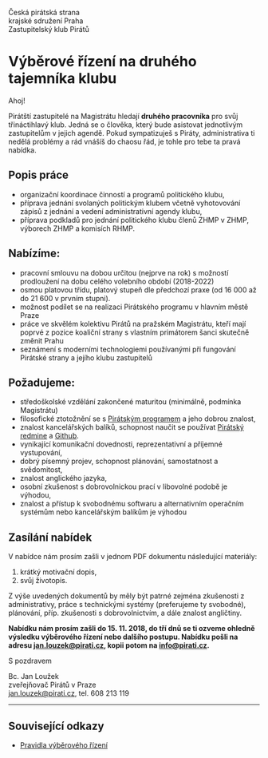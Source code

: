 Česká pirátská strana  
krajské sdružení Praha  
Zastupitelský klub Pirátů

Výběrové řízení na druhého tajemníka klubu
========================

Ahoj!

Pirátští zastupitelé na Magistrátu hledají **druhého pracovníka** pro svůj třináctihlavý klub. Jedná se o člověka, který bude asistovat jednotlivým zastupitelům v jejich agendě. Pokud sympatizuješ s Piráty, administrativa ti nedělá problémy a rád vnášíš do chaosu řád, je tohle pro tebe ta pravá nabídka. 

## Popis práce

* organizační koordinace činností a programů politického klubu,
* příprava jednání svolaných politickým klubem včetně vyhotovování zápisů z jednání a vedení administrativní agendy klubu,
* příprava podkladů pro jednání politického klubu členů ZHMP v ZHMP, výborech ZHMP a komisích RHMP.

## Nabízíme:

* pracovní smlouvu na dobou určitou (nejprve na rok) s možností prodloužení na dobu celého volebního období (2018-2022)
* osmou platovou třídu, platový stupeň dle předchozí praxe (od 16 000 až do 21 600 v prvním stupni). 
* možnost podílet se na realizaci Pirátského programu v hlavním městě Praze
* práce ve skvělém kolektivu Pirátů na pražském Magistrátu, kteří mají poprvé z pozice koaliční strany s vlastním primátorem šanci skutečně změnit Prahu
* seznámení s moderními technologiemi používanými při fungování Pirátské strany a jejího klubu zastupitelů

## Požadujeme:

* středoškolské vzdělání zakončené maturitou (minimálně, podmínka Magistrátu)
* filosofické ztotožnění se s [Pirátským programem][program] a jeho dobrou znalost,
* znalost kancelářských balíků, schopnost naučit se používat [Pirátský redmine][redmine] a [Github][github]. 
* vynikající komunikační dovednosti, reprezentativní a příjemné vystupování,
* dobrý písemný projev, schopnost plánování, samostatnost a svědomitost,
* znalost anglického jazyka,
* osobní zkušenost s dobrovolnickou prací v libovolné podobě je výhodou,
* znalost a přístup k svobodnému softwaru a alternativním operačním systémům nebo kancelářským balíkům je výhodou

[program]: https://www.pirati.cz/program/start
[redmine]: https://redmine.pirati.cz/
[github]: https://github.com/

## Zasílání nabídek

V nabídce nám prosím zašli v jednom PDF dokumentu následující materiály: 

1. krátký motivační dopis,
2. svůj životopis.

Z výše uvedených dokumentů by měly být patrné zejména zkušenosti z administrativy, práce s technickými systémy (preferujeme ty svobodné), plánování, příp. zkušenosti s dobrovolnictvím, a dále znalost angličtiny.

**Nabídku nám prosím zašli do 15. 11. 2018, do tří dnů se ti ozveme ohledně výsledku výběrového řízení nebo dalšího postupu. Nabídku pošli na adresu <jan.louzek@pirati.cz>, kopii potom na <info@pirati.cz>.**

S pozdravem 

Bc. Jan Loužek  
zveřejňovač Pirátů v Praze  
<jan.louzek@pirati.cz>, tel. 608 213 119

----

## Související odkazy

* [Pravidla výběrového řízení](pravidla.md)
